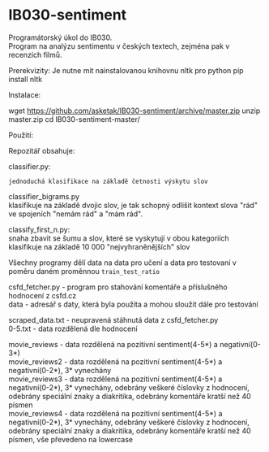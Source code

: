 # IB030-sentiment  

Programátorský úkol do IB030.  
Program na analýzu sentimentu v českých textech, zejména pak v recenzích filmů.  


Prerekvizity:
Je nutne mit nainstalovanou knihovnu nltk pro python
pip install nltk

Instalace:

wget https://github.com/asketak/IB030-sentiment/archive/master.zip
unzip master.zip
cd IB030-sentiment-master/

Použití:  


Repozitář obsahuje:  

classifier.py:  
  
	jednoduchá klasifikace na základě četnosti výskytu slov  
  
classifier_bigrams.py   
	klasifikuje na základě dvojic slov, je tak schopný odlišit kontext slova "rád" ve spojeních "nemám rád" a "mám rád".  

classify_first_n.py:  
	snaha zbavit se šumu a slov, které se vyskytují v obou kategoriích  
	klasifikuje na základě 10 000 "nejvyhraněnějších" slov  

Všechny programy dělí data na data pro učení a data pro testovaní v poměru daném proměnnou `train_test_ratio`  

csfd_fetcher.py - program pro stahování komentáře a příslušného hodnocení z csfd.cz  
data - adresář s daty, která byla použita a mohou sloužit dále pro testování  

scraped_data.txt - neupravená stáhnutá data z csfd_fetcher.py  
0-5.txt - data rozdělená dle hodnocení  

movie_reviews - data rozdělená na pozitivní sentiment(4-5*) a negativní(0-3*)  
movie_reviews2 - data rozdělená na pozitivní sentiment(4-5*) a negativní(0-2*), 3* vynechány  
movie_reviews3 - data rozdělená na pozitivní sentiment(4-5*) a negativní(0-2*), 3* vynechány, odebrány veškeré číslovky z hodnocení, odebrány speciální znaky a diakritika, odebrány komentáře kratší než 40 písmen  
movie_reviews4 - data rozdělená na pozitivní sentiment(4-5*) a negativní(0-2*), 3* vynechány, odebrány veškeré číslovky z hodnocení, odebrány speciální znaky a diakritika, odebrány komentáře kratší než 40 písmen, vše převedeno na lowercase  